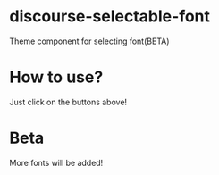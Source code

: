 # discourse-selectable-font
Theme component for selecting font(BETA)
# How to use?
Just click on the buttons above!
# Beta
More fonts will be added!
